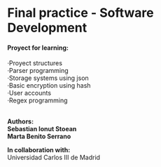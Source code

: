 # Final practice - Software Development

#### Proyect for learning:
·Proyect structures<br>
·Parser programming <br>
·Storage systems using json <br>
·Basic encryption using hash <br>
·User accounts<br>
·Regex programming<br><br>


**Authors:** <br>
**Sebastian Ionut Stoean <br>
Marta Benito Serrano**

**In collaboration with:**<br>
Universidad Carlos III de Madrid
